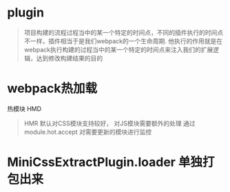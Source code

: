 # plugin 
> 项目构建的流程过程当中的某一个特定的时间点，不同的插件执行的时间点不一样，插件相当于是我们webpack的一个生命周期.
他执行的作用就是在webpack执行构建的过程当中的某一个特定的时间点来注入我们的扩展逻辑，达到修改构建结果的目的

# webpack热加载

热模块 HMD

>HMR 默认对CSS模块支持较好， 对JS模块需要额外的处理 通过module.hot.accept 对需要更新的模块进行监控

# MiniCssExtractPlugin.loader 单独打包出来